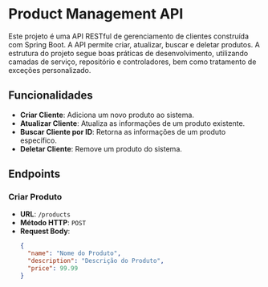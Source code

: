 # Product Management API

Este projeto é uma API RESTful de gerenciamento de clientes construída com Spring Boot. 
A API permite criar, atualizar, buscar e deletar produtos. A estrutura do projeto segue 
boas práticas de desenvolvimento, utilizando camadas de serviço, repositório e controladores, 
bem como tratamento de exceções personalizado.

## Funcionalidades

- **Criar Cliente**: Adiciona um novo produto ao sistema.
- **Atualizar Cliente**: Atualiza as informações de um produto existente.
- **Buscar Cliente por ID**: Retorna as informações de um produto específico.
- **Deletar Cliente**: Remove um produto do sistema.

## Endpoints

### Criar Produto

- **URL**: `/products`
- **Método HTTP**: `POST`
- **Request Body**:
  ```json
  {
    "name": "Nome do Produto",
    "description": "Descrição do Produto",
    "price": 99.99
  }
